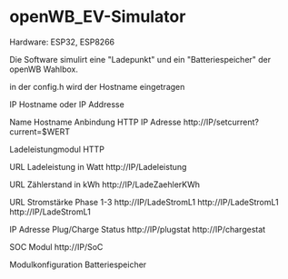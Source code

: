 # openWB_EV-Simulator
Hardware: ESP32, ESP8266

Die Software simulirt eine "Ladepunkt" und ein "Batteriespeicher" der openWB Wahlbox.

in der config.h wird der Hostname eingetragen 

IP Hostname oder IP Addresse


Name          Hostname
Anbindung     HTTP
IP Adresse
http://IP/setcurrent?current=$WERT



Ladeleistungmodul HTTP

URL Ladeleistung in Watt
http://IP/Ladeleistung


URL Zählerstand in kWh
http://IP/LadeZaehlerKWh


URL Stromstärke Phase 1-3
http://IP/LadeStromL1
http://IP/LadeStromL1
http://IP/LadeStromL1


IP Adresse Plug/Charge Status
http://IP/plugstat
http://IP/chargestat


SOC Modul
http://IP/SoC



Modulkonfiguration Batteriespeicher









